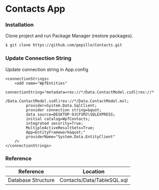 # Contacts App

### Installation
Clone project and run Package Manager (restore packages).

```sh
$ git clone https://github.com/pepillo/Contacts.git
```

### Update Connection String
Update connection string in App.config

```
<connectionStrings>
    <add name="WpfEntities" 
         connectionString="metadata=res://*/Data.ContactModel.csdl|res://*
                          /Data.ContactModel.ssdl|res://*/Data.ContactModel.msl;
         provider=System.Data.SqlClient;
         provider connection string=&quot;
         data source=DESKTOP-9JCFSMJ\SQLEXPRESS;
         initial catalog=WpfContacts;
         integrated security=True;
         MultipleActiveResultSets=True;
         App=EntityFramework&quot;"  
         providerName="System.Data.EntityClient" 
    />
</connectionStrings>
```

### Reference

| Reference | Location |
| ------ | ------ |
| Database Structure | Contacts/Data/TableSQL.sql |
